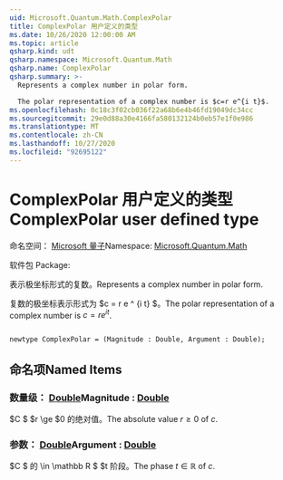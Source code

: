 ```yaml
---
uid: Microsoft.Quantum.Math.ComplexPolar
title: ComplexPolar 用户定义的类型
ms.date: 10/26/2020 12:00:00 AM
ms.topic: article
qsharp.kind: udt
qsharp.namespace: Microsoft.Quantum.Math
qsharp.name: ComplexPolar
qsharp.summary: >-
  Represents a complex number in polar form.

  The polar representation of a complex number is $c=r e^{i t}$.
ms.openlocfilehash: 0c18c3f02cb036f22a68b6e4b46fd19049dc34cc
ms.sourcegitcommit: 29e0d88a30e4166fa580132124b0eb57e1f0e986
ms.translationtype: MT
ms.contentlocale: zh-CN
ms.lasthandoff: 10/27/2020
ms.locfileid: "92695122"
---
```

# <a name="complexpolar-user-defined-type"></a><span data-ttu-id="82e7a-102">ComplexPolar 用户定义的类型</span><span class="sxs-lookup"><span data-stu-id="82e7a-102">ComplexPolar user defined type</span></span>

<span data-ttu-id="82e7a-103">命名空间： [Microsoft 量子](xref:Microsoft.Quantum.Math)</span><span class="sxs-lookup"><span data-stu-id="82e7a-103">Namespace: [Microsoft.Quantum.Math](xref:Microsoft.Quantum.Math)</span></span>

<span data-ttu-id="82e7a-104">软件包 [](https://nuget.org/packages/)</span><span class="sxs-lookup"><span data-stu-id="82e7a-104">Package: [](https://nuget.org/packages/)</span></span>


<span data-ttu-id="82e7a-105">表示极坐标形式的复数。</span><span class="sxs-lookup"><span data-stu-id="82e7a-105">Represents a complex number in polar form.</span></span>

<span data-ttu-id="82e7a-106">复数的极坐标表示形式为 $c = r e ^ {i t} $。</span><span class="sxs-lookup"><span data-stu-id="82e7a-106">The polar representation of a complex number is $c=r e^{i t}$.</span></span>

```qsharp

newtype ComplexPolar = (Magnitude : Double, Argument : Double);
```



## <a name="named-items"></a><span data-ttu-id="82e7a-107">命名项</span><span class="sxs-lookup"><span data-stu-id="82e7a-107">Named Items</span></span>

### <a name="magnitude--double"></a><span data-ttu-id="82e7a-108">数量级： [Double](xref:microsoft.quantum.lang-ref.double)</span><span class="sxs-lookup"><span data-stu-id="82e7a-108">Magnitude : [Double](xref:microsoft.quantum.lang-ref.double)</span></span>

<span data-ttu-id="82e7a-109">$C $ $r \ge $0 的绝对值。</span><span class="sxs-lookup"><span data-stu-id="82e7a-109">The absolute value $r \ge 0$ of $c$.</span></span>
### <a name="argument--double"></a><span data-ttu-id="82e7a-110">参数： [Double](xref:microsoft.quantum.lang-ref.double)</span><span class="sxs-lookup"><span data-stu-id="82e7a-110">Argument : [Double](xref:microsoft.quantum.lang-ref.double)</span></span>

<span data-ttu-id="82e7a-111">$C $ 的 \in \mathbb R $ $t 阶段。</span><span class="sxs-lookup"><span data-stu-id="82e7a-111">The phase $t \in \mathbb R$ of $c$.</span></span>
